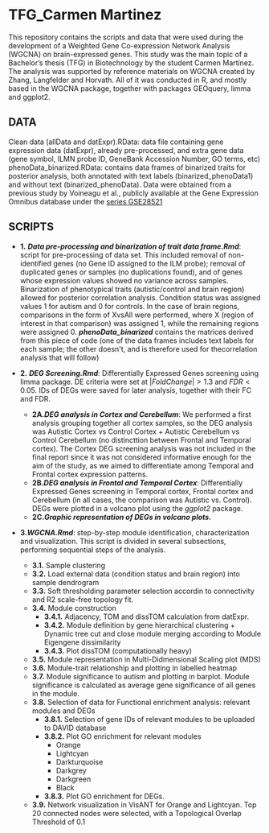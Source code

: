 # TFG_Carmen Martinez

This repository contains the scripts and data that were used during the development of a Weighted Gene Co-expression Network Analysis (WGCNA) on brain-expressed genes. This study was the main topic of a Bachelor’s thesis (TFG) in Biotechnology by the student Carmen Martínez.
The analysis was supported by reference materials on WGCNA created by Zhang, Langfelder and Horvath. All of it was conducted in R, and mostly based in the WGCNA package, together with packages GEOquery, limma and ggplot2.

## DATA
Clean data (allData and datExpr).RData: data file containing gene expression data (datExpr), already pre-processed, and extra gene data (gene symbol, ILMN probe ID, GeneBank Accession Number, GO terms, etc) phenoData_binarized.RData: contains data frames of binarized traits for posterior analysis, both annotated with text labels (binarized_phenoData1) and without text (binarized_phenoData).
Data were obtained from a previous study by Voineagu et al., publicly available at the Gene Expression Omnibus database under the [series GSE28521](https://www.ncbi.nlm.nih.gov/geo/query/acc.cgi?acc=GSE28521)

## SCRIPTS
* **1.** ***Data pre-processing and binarization of trait data frame.Rmd***: script for pre-processing of data set. This included removal of non-identified genes (no Gene ID assigned to the ILM probe); removal of duplicated genes or samples (no duplications found), and of genes whose expression values showed no variance across samples. Binarization of phenotypical traits (autistic/control and brain region) allowed for posterior correlation analysis. Condition status was assigned values 1 for autism and 0 for controls. In the case of brain regions, comparisons in the form of XvsAll were performed, where X (region of interest in that comparison) was assigned 1, while the remaining regions were assigned 0.
***phenoData_binarized*** contains the matrices derived from this piece of code (one of the data frames includes text labels for each sample; the other doesn't, and is therefore used for thecorrelation analysis that will follow)

* **2.** ***DEG Screening.Rmd***: Differentially Expressed Genes screening using limma package. DE criteria were set at $|Fold Change|>1.3$ and $FDR <0.05$. IDs of DEGs were saved for later analysis, together with their FC and FDR.
	* **2A.*DEG analysis in Cortex and Cerebellum***: We performed a first analysis grouping together all cortex samples, so the DEG analysis was Autistic Cortex vs Control Cortex + Autistic Cerebellum vs Control Cerebellum (no distincttion between Frontal and Temporal cortex). The Cortex DEG screening analysis was not included in the final report since it was not considered informative enough for the aim of the study, as we aimed to differentiate among Temporal and Frontal cortex expression patterns.
	* **2B.*DEG analysis in Frontal and Temporal Cortex***: Differentially Expressed Genes screening in Temporal cortex, Frontal cortex and Cerebellum (in all cases, the comparison was Autistic vs. Control). DEGs were plotted in a volcano plot using the *ggplot2* package.
	* **2C.*Graphic representation of DEGs in volcano plots.***



* **3.*WGCNA.Rmd***: step-by-step module identification, characterization and visualization. This script is divided in several subsections, performing sequential steps of the analysis.
	* **3.1.** Sample clustering
	* **3.2.** Load external data (condition status and brain region) into sample dendrogram
	* **3.3.** Soft thresholding parameter selection accordin to connectivity and R2 scale-free topology fit.
	* **3.4.** Module construction
		* **3.4.1.** Adjacency, TOM and dissTOM calculation from datExpr.
		* **3.4.2.** Module definition by gene hierarchical clustering + Dynamic tree cut and close module merging according to Module Eigengene dissimilarity
		* **3.4.3.** Plot dissTOM (computationally heavy)
	* **3.5.** Module representation in Multi-Didmensional Scaling plot (MDS)
	* **3.6.** Module-trait relationship and plotting in labelled heatmap
	* **3.7.** Module significance to autism and plotting in barplot. Module significance is calculated as average gene significance of all genes in the module.
	* **3.8.** Selection of data for Functional enrichment analysis: relevant modules and DEGs
		* **3.8.1.** Selection of gene IDs of relevant modules to be uploaded to DAVID database
		* **3.8.2.** Plot GO enrichment for relevant modules
			- Orange
			- Lightcyan
			- Darkturquoise
			- Darkgrey
			- Darkgreen
			- Black
		* **3.8.3.** Plot GO enrichment for DEGs.
	* **3.9.** Network visualization in VisANT for Orange and Lightcyan. Top 20 connected nodes were selected, with a Topological Overlap Threshold of 0.1
